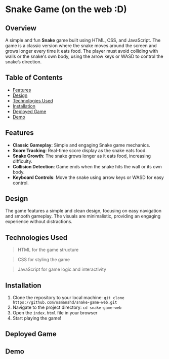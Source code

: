 # Snake Game (on the web :D)

## Overview
A simple and fun **Snake** game built using HTML, CSS, and JavaScript. The game is a classic version where the snake moves around the screen and grows longer every time it eats food. The player must avoid colliding with walls or the snake's own body, using the arrow keys or WASD to control the snake’s direction. 

## Table of Contents
+ [Features](#features)
+ [Design](#design)
+ [Technologies Used](#technologies-used)
+ [Installation](#installation)
+ [Deployed Game](#deployed-game)
+ [Demo](#demo)
  
## Features
+ **Classic Gameplay**: Simple and engaging Snake game mechanics.
+ **Score Tracking**: Real-time score display as the snake eats food.
+ **Snake Growth**: The snake grows longer as it eats food, increasing difficulty.
+ **Collision Detection**: Game ends when the snake hits the wall or its own body.
+ **Keyboard Controls**: Move the snake using arrow keys or WASD for easy control.

## Design
The game features a simple and clean design, focusing on easy navigation and smooth gameplay. The visuals are minimalistic, providing an engaging experience without distractions. 

## Technologies Used
> HTML for the game structure

> CSS for styling the game

> JavaScript for game logic and interactivity

## Installation
1. Clone the repository to your local machine: 
`git clone https://github.com/osmanshd/snake-game-web.git`
2. Navigate to the project directory: `cd snake-game-web`
3. Open the `index.html` file in your browser
4. Start playing the game!

## Deployed Game


## Demo

